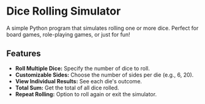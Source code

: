 # Dice Rolling Simulator

A simple Python program that simulates rolling one or more dice. Perfect for board games, role-playing games, or just for fun!

## Features

- **Roll Multiple Dice:** Specify the number of dice to roll.
- **Customizable Sides:** Choose the number of sides per die (e.g., 6, 20).
- **View Individual Results:** See each die's outcome.
- **Total Sum:** Get the total of all dice rolled.
- **Repeat Rolling:** Option to roll again or exit the simulator.

